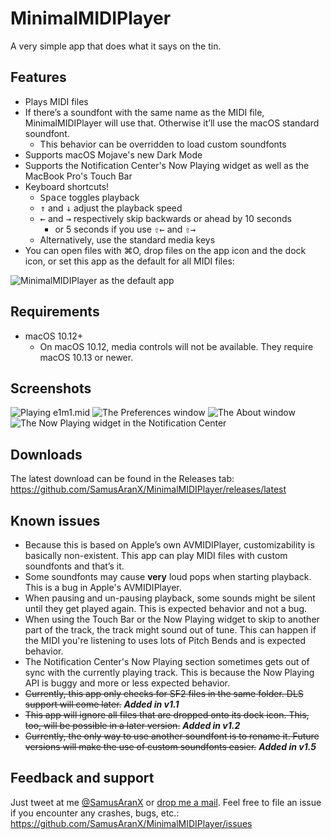 # MinimalMIDIPlayer
A very simple app that does what it says on the tin.

## Features

* Plays MIDI files
* If there’s a soundfont with the same name as the MIDI file, MinimalMIDIPlayer will use that. Otherwise it’ll use the macOS standard soundfont.
	* This behavior can be overridden to load custom soundfonts
* Supports macOS Mojave's new Dark Mode
* Supports the Notification Center's Now Playing widget as well as the MacBook Pro's Touch Bar
* Keyboard shortcuts!
	* <kbd>Space</kbd> toggles playback
	* <kbd>↑</kbd> and <kbd>↓</kbd> adjust the playback speed
	* <kbd>←</kbd> and <kbd>→</kbd> respectively skip backwards or ahead by 10 seconds
		* or 5 seconds if you use <kbd>⇧</kbd><kbd>←</kbd> and <kbd>⇧</kbd><kbd>→</kbd>
	* Alternatively, use the standard media keys
* You can open files with ⌘O, drop files on the app icon and the dock icon, or set this app as the default for all MIDI files:

![MinimalMIDIPlayer as the default app](https://user-images.githubusercontent.com/676069/54680606-8daa1180-4b0a-11e9-8022-1304132ef143.png)

## Requirements

* macOS 10.12+
	* On macOS 10.12, media controls will not be available. They require macOS 10.13 or newer.

## Screenshots
![Playing e1m1.mid](https://user-images.githubusercontent.com/676069/50861150-24828100-1398-11e9-8c0d-af94397676b7.png)
![The Preferences window](https://user-images.githubusercontent.com/676069/54680614-926ec580-4b0a-11e9-9054-e5c73f36c350.png)
![The About window](https://user-images.githubusercontent.com/676069/54680611-913d9880-4b0a-11e9-9429-5b9f2a4f83f8.png)
![The Now Playing widget in the Notification Center](https://user-images.githubusercontent.com/676069/45410936-40d51200-b673-11e8-84b4-085dde88cf44.png)

## Downloads
The latest download can be found in the Releases tab: https://github.com/SamusAranX/MinimalMIDIPlayer/releases/latest

## Known issues

* Because this is based on Apple’s own AVMIDIPlayer, customizability is basically non-existent. This app can play MIDI files with custom soundfonts and that’s it.
* Some soundfonts may cause **very** loud pops when starting playback. This is a bug in Apple's AVMIDIPlayer.
* When pausing and un-pausing playback, some sounds might be silent until they get played again. This is expected behavior and not a bug.
* When using the Touch Bar or the Now Playing widget to skip to another part of the track, the track might sound out of tune. This can happen if the MIDI you're listening to uses lots of Pitch Bends and is expected behavior.
* The Notification Center's Now Playing section sometimes gets out of sync with the currently playing track. This is because the Now Playing API is buggy and more or less expected behavior.
* ~~Currently, this app only checks for SF2 files in the same folder. DLS support will come later.~~ ***Added in v1.1***
* ~~This app will ignore all files that are dropped onto its dock icon. This, too, will be possible in a later version.~~ ***Added in v1.2***
* ~~Currently, the only way to use another soundfont is to rename it. Future versions will make the use of custom soundfonts easier.~~ ***Added in v1.5***

## Feedback and support
Just tweet at me [@SamusAranX](https://twitter.com/SamusAranX) or [drop me a mail](mailto:hallo@peterwunder.de).
Feel free to file an issue if you encounter any crashes, bugs, etc.: https://github.com/SamusAranX/MinimalMIDIPlayer/issues